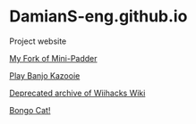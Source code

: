 # DamianS-eng.github.io
Project website

[My Fork of Mini-Padder](https://damians-eng.github.io/mini-padder)

[Play Banjo Kazooie](https://damians-eng.github.io/banjo-kazooie)

[Deprecated archive of Wiihacks Wiki](https://damians-eng.github.io/wiihacks-wiki)

[Bongo Cat!](https://damians-eng.github.io/bongo.cat/)
